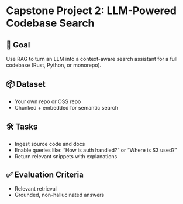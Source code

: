 # Capstone Project 2: LLM-Powered Codebase Search

## 🧠 Goal
Use RAG to turn an LLM into a context-aware search assistant for a full codebase (Rust, Python, or monorepo).

## 📦 Dataset
- Your own repo or OSS repo
- Chunked + embedded for semantic search

## 🛠 Tasks
- Ingest source code and docs
- Enable queries like: “How is auth handled?” or “Where is S3 used?”
- Return relevant snippets with explanations

## ✅ Evaluation Criteria
- Relevant retrieval
- Grounded, non-hallucinated answers
